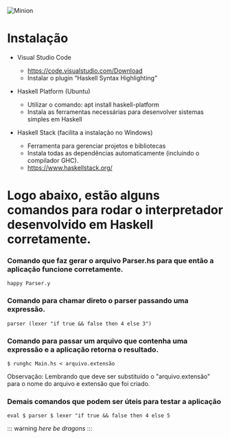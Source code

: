 ![Minion](https://upload.wikimedia.org/wikipedia/commons/2/2f/Logo_of_the_Haskell_programming_language.png)

# Instalação

- Visual Studio Code

  - https://code.visualstudio.com/Download
  - Instalar o plugin “Haskell Syntax Highlighting”

- Haskell Platform (Ubuntu)

  - Utilizar o comando: apt install haskell-platform
  - Instala as ferramentas necessárias para desenvolver sistemas simples em Haskell

- Haskell Stack (facilita a instalação no Windows)
  - Ferramenta para gerenciar projetos e bibliotecas
  - Instala todas as dependências automaticamente (incluindo o compilador GHC).
  - https://www.haskellstack.org/

# Logo abaixo, estão alguns comandos para rodar o interpretador desenvolvido em Haskell corretamente.

### Comando que faz gerar o arquivo Parser.hs para que então a aplicação funcione corretamente.

```
happy Parser.y
```

### Comando para chamar direto o parser passando uma expressão.

```
parser (lexer "if true && false then 4 else 3")
```

### Comando para passar um arquivo que contenha uma expressão e a aplicação retorna o resultado.

```
$ runghc Main.hs < arquivo.extensão
```

Observação: Lembrando que deve ser substituído o "arquivo.extensão" para o nome do arquivo e extensão que foi criado.

### Demais comandos que podem ser úteis para testar a aplicação

```
eval $ parser $ lexer "if true && false then 4 else 5
```

::: warning
_here be dragons_
:::
